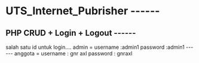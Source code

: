 # UTS_Internet_Pubrisher ------ 
PHP CRUD + Login + Logout ------ 
-------------------------
salah satu id untuk login....
  admin   = username :admin1
            password :admin1 ------ 
  anggota = username : gnr axl
            password : gnraxl
